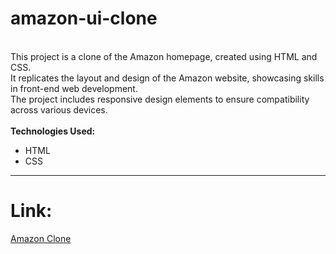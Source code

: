 # amazon-ui-clone
<br>
This project is a clone of the Amazon homepage, created using HTML and CSS. 
<br>
It replicates the layout and design of the Amazon website, showcasing skills in front-end web development. 
<br>
The project includes responsive design elements to ensure compatibility across various devices.
<br><br>
<b>Technologies Used:</b> 
<ul>
  <li>HTML</li>
  <li>CSS</li>
</ul>
<hr>
<h1>Link:</h1>
<a href="https://amazon-ui-clone-k.netlify.app/">Amazon Clone</a>
